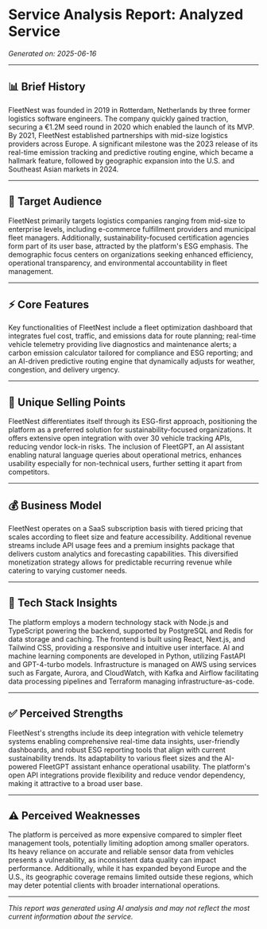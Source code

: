 # Service Analysis Report: Analyzed Service

*Generated on: 2025-06-16*

---

## 📊 Brief History

FleetNest was founded in 2019 in Rotterdam, Netherlands by three former logistics software engineers. The company quickly gained traction, securing a €1.2M seed round in 2020 which enabled the launch of its MVP. By 2021, FleetNest established partnerships with mid-size logistics providers across Europe. A significant milestone was the 2023 release of its real-time emission tracking and predictive routing engine, which became a hallmark feature, followed by geographic expansion into the U.S. and Southeast Asian markets in 2024.

---

## 🎯 Target Audience

FleetNest primarily targets logistics companies ranging from mid-size to enterprise levels, including e-commerce fulfillment providers and municipal fleet managers. Additionally, sustainability-focused certification agencies form part of its user base, attracted by the platform's ESG emphasis. The demographic focus centers on organizations seeking enhanced efficiency, operational transparency, and environmental accountability in fleet management.

---

## ⚡ Core Features

Key functionalities of FleetNest include a fleet optimization dashboard that integrates fuel cost, traffic, and emissions data for route planning; real-time vehicle telemetry providing live diagnostics and maintenance alerts; a carbon emission calculator tailored for compliance and ESG reporting; and an AI-driven predictive routing engine that dynamically adjusts for weather, congestion, and delivery urgency.

---

## 🌟 Unique Selling Points

FleetNest differentiates itself through its ESG-first approach, positioning the platform as a preferred solution for sustainability-focused organizations. It offers extensive open integration with over 30 vehicle tracking APIs, reducing vendor lock-in risks. The inclusion of FleetGPT, an AI assistant enabling natural language queries about operational metrics, enhances usability especially for non-technical users, further setting it apart from competitors.

---

## 💰 Business Model

FleetNest operates on a SaaS subscription basis with tiered pricing that scales according to fleet size and feature accessibility. Additional revenue streams include API usage fees and a premium insights package that delivers custom analytics and forecasting capabilities. This diversified monetization strategy allows for predictable recurring revenue while catering to varying customer needs.

---

## 🔧 Tech Stack Insights

The platform employs a modern technology stack with Node.js and TypeScript powering the backend, supported by PostgreSQL and Redis for data storage and caching. The frontend is built using React, Next.js, and Tailwind CSS, providing a responsive and intuitive user interface. AI and machine learning components are developed in Python, utilizing FastAPI and GPT-4-turbo models. Infrastructure is managed on AWS using services such as Fargate, Aurora, and CloudWatch, with Kafka and Airflow facilitating data processing pipelines and Terraform managing infrastructure-as-code.

---

## ✅ Perceived Strengths

FleetNest's strengths include its deep integration with vehicle telemetry systems enabling comprehensive real-time data insights, user-friendly dashboards, and robust ESG reporting tools that align with current sustainability trends. Its adaptability to various fleet sizes and the AI-powered FleetGPT assistant enhance operational usability. The platform's open API integrations provide flexibility and reduce vendor dependency, making it attractive to a broad user base.

---

## ⚠️ Perceived Weaknesses

The platform is perceived as more expensive compared to simpler fleet management tools, potentially limiting adoption among smaller operators. Its heavy reliance on accurate and reliable sensor data from vehicles presents a vulnerability, as inconsistent data quality can impact performance. Additionally, while it has expanded beyond Europe and the U.S., its geographic coverage remains limited outside these regions, which may deter potential clients with broader international operations.

---

*This report was generated using AI analysis and may not reflect the most current information about the service.*
